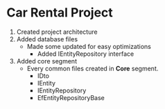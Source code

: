 # Car Rental Project

1. Created project architecture
2. Added database files
    - Made some updated for easy optimizations
      - Added IEntityRepository interface
3. Added core segment
    - Every common files created in **Core** segment.
      - IDto
      - IEntity
      - IEntityRepository
      - EfEntityRepositoryBase
